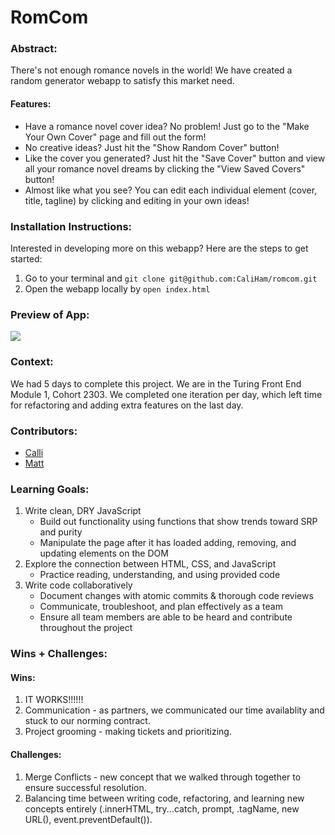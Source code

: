 # RomCom  

### Abstract:
There's not enough romance novels in the world! We have created a random generator webapp to satisfy this market need. 
#### Features:
- Have a romance novel cover idea? No problem! Just go to the "Make Your Own Cover" page and fill out the form!
- No creative ideas? Just hit the "Show Random Cover" button!
- Like the cover you generated? Just hit the "Save Cover" button and view all your romance novel dreams by clicking the "View Saved Covers" button!
- Almost like what you see? You can edit each individual element (cover, title, tagline) by clicking and editing in your own ideas!

### Installation Instructions:
Interested in developing more on this webapp? Here are the steps to get started:
1. Go to your terminal and `git clone git@github.com:CaliHam/romcom.git`
2. Open the webapp locally by `open index.html`

### Preview of App:
![](assets/Preview.gif)

### Context:
We had 5 days to complete this project. We are in the Turing Front End Module 1, Cohort 2303. We completed one iteration per day, which left time for refactoring and adding extra features on the last day.

### Contributors:
- [Calli](https://github.com/CaliHam)
- [Matt](https://github.com/mbenfowler)

### Learning Goals:
1. Write clean, DRY JavaScript
    - Build out functionality using functions that show trends toward SRP and purity
    - Manipulate the page after it has loaded adding, removing, and updating elements on the DOM
2. Explore the connection between HTML, CSS, and JavaScript
    - Practice reading, understanding, and using provided code
3. Write code collaboratively
    - Document changes with atomic commits & thorough code reviews
    - Communicate, troubleshoot, and plan effectively as a team
    - Ensure all team members are able to be heard and contribute throughout the project

### Wins + Challenges:
#### Wins:
1. IT WORKS!!!!!!
2. Communication - as partners, we communicated our time availablity and stuck to our norming contract.
3. Project grooming - making tickets and prioritizing.

#### Challenges:
1. Merge Conflicts - new concept that we walked through together to ensure successful resolution.
2. Balancing time between writing code, refactoring, and learning new concepts entirely (.innerHTML, try...catch, prompt, .tagName, new URL(), event.preventDefault()).